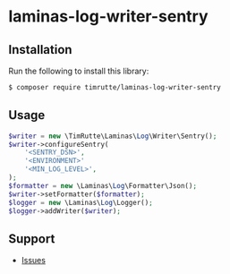 # laminas-log-writer-sentry

## Installation

Run the following to install this library:

```bash
$ composer require timrutte/laminas-log-writer-sentry
```

## Usage

```php
$writer = new \TimRutte\Laminas\Log\Writer\Sentry();
$writer->configureSentry(
    '<SENTRY_DSN>', 
    '<ENVIRONMENT>'
    '<MIN_LOG_LEVEL>', 
);
$formatter = new \Laminas\Log\Formatter\Json();
$writer->setFormatter($formatter);
$logger = new \Laminas\Log\Logger();
$logger->addWriter($writer);
```

## Support

- [Issues](https://github.com/timrutte/laminas-log-writer-sentry/issues/)

